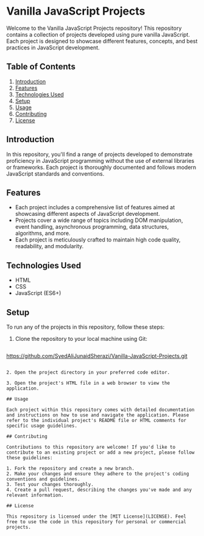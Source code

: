 
# Vanilla JavaScript Projects

Welcome to the Vanilla JavaScript Projects repository! This repository contains a collection of projects developed using pure vanilla JavaScript. Each project is designed to showcase different features, concepts, and best practices in JavaScript development.

## Table of Contents

1. [Introduction](#introduction)
2. [Features](#features)
3. [Technologies Used](#technologies-used)
4. [Setup](#setup)
5. [Usage](#usage)
6. [Contributing](#contributing)
7. [License](#license)

## Introduction

In this repository, you'll find a range of projects developed to demonstrate proficiency in JavaScript programming without the use of external libraries or frameworks. Each project is thoroughly documented and follows modern JavaScript standards and conventions.

## Features

- Each project includes a comprehensive list of features aimed at showcasing different aspects of JavaScript development.
- Projects cover a wide range of topics including DOM manipulation, event handling, asynchronous programming, data structures, algorithms, and more.
- Each project is meticulously crafted to maintain high code quality, readability, and modularity.

## Technologies Used

- HTML
- CSS
- JavaScript (ES6+)

## Setup

To run any of the projects in this repository, follow these steps:

1. Clone the repository to your local machine using Git:
   
   ```
  https://github.com/SyedAliJunaidSherazi/Vanilla-JavaScript-Projects.git
   ```

2. Open the project directory in your preferred code editor.

3. Open the project's HTML file in a web browser to view the application.

## Usage

Each project within this repository comes with detailed documentation and instructions on how to use and navigate the application. Please refer to the individual project's README file or HTML comments for specific usage guidelines.

## Contributing

Contributions to this repository are welcome! If you'd like to contribute to an existing project or add a new project, please follow these guidelines:

1. Fork the repository and create a new branch.
2. Make your changes and ensure they adhere to the project's coding conventions and guidelines.
3. Test your changes thoroughly.
4. Create a pull request, describing the changes you've made and any relevant information.

## License

This repository is licensed under the [MIT License](LICENSE). Feel free to use the code in this repository for personal or commercial projects.
